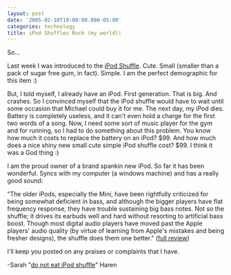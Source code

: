 ```yaml
---
layout: post
date: '2005-02-10T19:00:00.000-05:00'
categories: technology
title: iPod Shuffles Rock (my world)!
---
```


So...

Last week I was introduced to the [iPod Shuffle](http://www.apple.com/ipodshuffle/).  Cute.  Small (smaller than a pack of sugar free gum, in fact).  Simple.  I am the perfect demographic for this item :)  

But, I told myself, I already have an iPod.  First generation.  That is big.  And crashes.  So I convinced myself that the iPod shuffle would have to wait until some occasion that Michael could buy it for me.  The next day, my iPod dies.  Battery is completely useless, and it can't even hold a charge for the first two words of a song.  Now, I need some sort of music player for the gym and for running, so I had to do something about this problem.  You know how much it costs to replace the battery on an iPod?  $99.  And how much does a nice shiny new small cute simple iPod shuffle cost?  $99.  I think it was a God thing :)

I am the proud owner of a brand spankin new iPod.  So far it has been wonderful.  Syncs with my computer (a windows machine) and has a really good sound:

"The older iPods, especially the Mini, have been rightfully criticized for being somewhat deficient in bass, and although the bigger players have flat frequency response, they have trouble sustaining big bass notes. Not so the shuffle; it drives its earbuds well and hard without resorting to artificial bass boost. Though most digital audio players have moved past the Apple players' audio quality (by virtue of learning from Apple's mistakes and being fresher designs), the shuffle does them one better." ([full review](http://www.pcmag.com/article2/0,1759,1753026,00.asp))

I'll keep you posted on any praises or complaints that I have.

-Sarah "[do not eat iPod shuffle](http://www.google.com/search?hl=en&lr=&q=ipod+shuffle+do+not+eat)" Haren